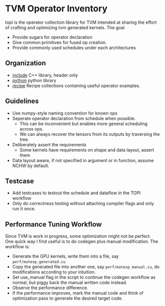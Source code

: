# TVM Operator Inventory

topi is the operator collection library for TVM intended at sharing the effort of crafting and
optimizing tvm generated kernels. The goal

- Provide sugars for operator declaration
- Give common primitives for fused op creation.
- Provide commonly used schedules under each architectures

## Organization
- [include](include) C++ library, header only
- [python](python) python library
- [recipe](recipe) Recipe collections containing useful operator examples.

## Guidelines
- Use numpy-style naming convention for known ops
- Seperate operator declaration from schedule when possible.
  - This can be inconvenient but enables more general scheduling across ops.
  - We can always recover the tensors from its outputs by traversing the tree.
- Deliberately assert the requirements
  - Some kernels have requirements on shape and data layout, assert them
- Data layout aware, if not specified in argument or in function, assume NCHW by default.

## Testcase
- Add testcases to testout the schedule and dataflow in the TOPI workflow
- Only do correctness testing without attaching compiler flags and only run it once.

## Performance Tuning Workflow
Since TVM is work in progress, some optimization might not be perfect.
One quick way I find useful is to do codegen plus manual modification.
The workflow is:

- Generate the GPU kernels, write them into a file, say ```perf/matexp_generated.cu```
- Copy the generated file into another one, say ```perf/matexp_manual.cu```,
  do modifications according to your intuition.
- Set use_manual flag in the script to continue the codegen workflow as normal, but piggy back the manual written code instead.
- Observe the performance difference.
- If the performance improves, mark the manual code and think of optimization pass
  to generate the desired target code.
